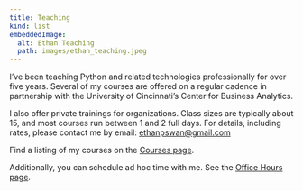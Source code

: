 ```yaml
---
title: Teaching
kind: list
embeddedImage:
  alt: Ethan Teaching
  path: images/ethan_teaching.jpeg
---
```


I’ve been teaching Python and related technologies professionally for over five years.
Several of my courses are offered on a regular cadence in partnership with the University of Cincinnati’s Center for Business Analytics.

I also offer private trainings for organizations.
Class sizes are typically about 15, and most courses run between 1 and 2 full days.
For details, including rates, please contact me by email: ethanpswan@gmail.com

Find a listing of my courses on the [Courses page](/courses).

Additionally, you can schedule ad hoc time with me. See the [Office Hours page](/office_hours).
